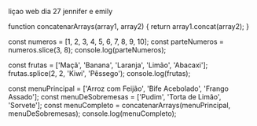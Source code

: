  liçao web dia 27
jennifer e emily


function concatenarArrays(array1, array2) {
    return array1.concat(array2);
}

const numeros = [1, 2, 3, 4, 5, 6, 7, 8, 9, 10];
const parteNumeros = numeros.slice(3, 8);
console.log(parteNumeros);

const frutas = ['Maçã', 'Banana', 'Laranja', 'Limão', 'Abacaxi'];
frutas.splice(2, 2, 'Kiwi', 'Pêssego');
console.log(frutas);

const menuPrincipal = ['Arroz com Feijão', 'Bife Acebolado', 'Frango Assado'];
const menuDeSobremesas = ['Pudim', 'Torta de Limão', 'Sorvete'];
const menuCompleto = concatenarArrays(menuPrincipal, menuDeSobremesas);
console.log(menuCompleto);

